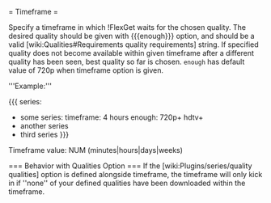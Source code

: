 = Timeframe =

Specify a timeframe in which !FlexGet waits for the chosen quality. The desired quality should be given with {{{enough}}} option, and should be a valid [wiki:Qualities#Requirements quality requirements] string. If specified quality does not become available within given timeframe after a different quality has been seen, best quality so far is chosen. `enough` has default value of 720p when timeframe option is given.

'''Example:'''

{{{
series:
  - some series:
      timeframe: 4 hours
      enough: 720p+ hdtv+
  - another series
  - third series
}}}

Timeframe value: NUM (minutes|hours|days|weeks)

=== Behavior with Qualities Option ===
If the [wiki:Plugins/series/quality qualities] option is defined alongside timeframe, the timeframe will only kick in if ''none'' of your defined qualities have been downloaded within the timeframe.
